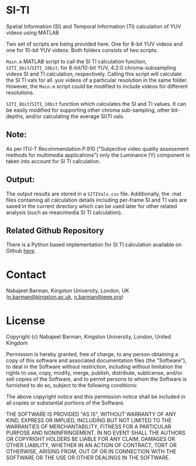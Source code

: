 # SI-TI
Spatial Information (SI)  and Temporal Information (TI) calculation of YUV videos using MATLAB

Two set of scripts are being provided here. One for 8-bit YUV videos and one for 10-bit YUV videos. Both folders consists of two scripts.

`Main.m` MATLAB script to call the SI TI calculation function, `SITI_8bit`/`SITI_10bit`, for 8-bit/10-bit YUV, 4:2:0 chroma-subsampling videos SI and TI calculation, respectively. Calling this script will calculate the SI TI vals for all .yuv videos of a particular resolution in the same folder. However, the `Main.m` script could be modified to include videos for different resolutions. 

`SITI_8bit`/`SITI_10bit` function which calculates the SI and TI values. It can be easily modified for supporting other chroma sub-sampling, other bit-depths, and/or calculating the average SI/TI vals.

## Note: 

As per ITU-T Recommendation P.910 ("Subjective video quality assessment methods for multimedia applications") only the Luminance (Y) component is taken into account for SI TI calculation.

## Output: 

The output results are stored in a `SITIVals.csv` file. Additionally, the .mat files containing all calculation details including per-frame SI and TI vals are saved in the current directory which can be used later for other related analysis (such as mean/media SI TI calculation).

## Related Github Repository

There is a Python based implementation for SI TI calculation available on Github [here](https://github.com/slhck/siti).

# Contact

Nabajeet Barman, Kingston University, London, UK (n.barman@kingston.ac.uk, n.barman@ieee.org)

# License
Copyright (c) Nabajeet Barman, Kingston University, London, United Kingdom

Permission is hereby granted, free of charge, to any person obtaining a copy of this software and associated documentation files (the "Software"), to deal in the Software without restriction, including without limitation the rights to use, copy, modify, merge, publish, distribute, sublicense, and/or sell copies of the Software, and to permit persons to whom the Software is furnished to do so, subject to the following conditions:

The above copyright notice and this permission notice shall be included in all copies or substantial portions of the Software.

THE SOFTWARE IS PROVIDED "AS IS", WITHOUT WARRANTY OF ANY KIND, EXPRESS OR IMPLIED, INCLUDING BUT NOT LIMITED TO THE WARRANTIES OF MERCHANTABILITY, FITNESS FOR A PARTICULAR PURPOSE AND NONINFRINGEMENT. IN NO EVENT SHALL THE AUTHORS OR COPYRIGHT HOLDERS BE LIABLE FOR ANY CLAIM, DAMAGES OR OTHER LIABILITY, WHETHER IN AN ACTION OF CONTRACT, TORT OR OTHERWISE, ARISING FROM, OUT OF OR IN CONNECTION WITH THE SOFTWARE OR THE USE OR OTHER DEALINGS IN THE SOFTWARE.
